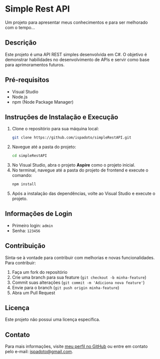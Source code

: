 # Simple Rest API

Um projeto para apresentar meus conhecimentos e para ser melhorado com o tempo...

## Descrição

Este projeto é uma API REST simples desenvolvida em C#. O objetivo é demonstrar habilidades no desenvolvimento de APIs e servir como base para aprimoramentos futuros.

## Pré-requisitos

- Visual Studio
- Node.js
- npm (Node Package Manager)

## Instruções de Instalação e Execução

1. Clone o repositório para sua máquina local:
    ```bash
    git clone https://github.com/ispadoto/simpleRestAPI.git
    ```
2. Navegue até a pasta do projeto:
    ```bash
    cd simpleRestAPI
    ```
3. No Visual Studio, abra o projeto **Aspire** como o projeto inicial.
4. No terminal, navegue até a pasta do projeto de frontend e execute o comando:
    ```bash
    npm install
    ```
5. Após a instalação das dependências, volte ao Visual Studio e execute o projeto.

## Informações de Login

- Primeiro login: `admin`
- Senha: `123456`

## Contribuição

Sinta-se à vontade para contribuir com melhorias e novas funcionalidades. Para contribuir:
1. Faça um fork do repositório
2. Crie uma branch para sua feature (`git checkout -b minha-feature`)
3. Commit suas alterações (`git commit -m 'Adiciona nova feature'`)
4. Envie para o branch (`git push origin minha-feature`)
5. Abra um Pull Request

## Licença

Este projeto não possui uma licença específica.

## Contato

Para mais informações, visite [meu perfil no GitHub](https://github.com/ispadoto) ou entre em contato pelo e-mail: ispadoto@gmail.com.
